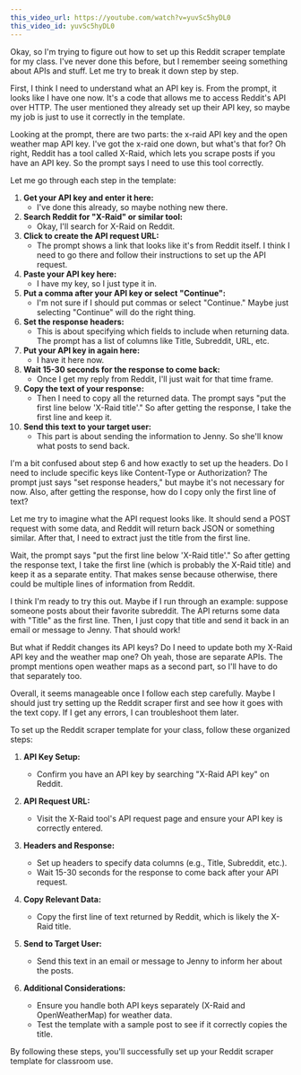 ```yaml
---
this_video_url: https://youtube.com/watch?v=yuvSc5hyDL0
this_video_id: yuvSc5hyDL0
---
```

<think>
Okay, so I'm trying to figure out how to set up this Reddit scraper template for my class. I've never done this before, but I remember seeing something about APIs and stuff. Let me try to break it down step by step.

First, I think I need to understand what an API key is. From the prompt, it looks like I have one now. It's a code that allows me to access Reddit's API over HTTP. The user mentioned they already set up their API key, so maybe my job is just to use it correctly in the template.

Looking at the prompt, there are two parts: the x-raid API key and the open weather map API key. I've got the x-raid one down, but what's that for? Oh right, Reddit has a tool called X-Raid, which lets you scrape posts if you have an API key. So the prompt says I need to use this tool correctly.

Let me go through each step in the template:

1. **Get your API key and enter it here:**
   - I've done this already, so maybe nothing new there.
2. **Search Reddit for "X-Raid" or similar tool:**
   - Okay, I'll search for X-Raid on Reddit.
3. **Click to create the API request URL:**
   - The prompt shows a link that looks like it's from Reddit itself. I think I need to go there and follow their instructions to set up the API request.
4. **Paste your API key here:**
   - I have my key, so I just type it in.
5. **Put a comma after your API key or select "Continue":**
   - I'm not sure if I should put commas or select "Continue." Maybe just selecting "Continue" will do the right thing.
6. **Set the response headers:**
   - This is about specifying which fields to include when returning data. The prompt has a list of columns like Title, Subreddit, URL, etc.
7. **Put your API key in again here:**
   - I have it here now.
8. **Wait 15-30 seconds for the response to come back:**
   - Once I get my reply from Reddit, I'll just wait for that time frame.
9. **Copy the text of your response:**
   - Then I need to copy all the returned data. The prompt says "put the first line below 'X-Raid title'." So after getting the response, I take the first line and keep it.
10. **Send this text to your target user:**
    - This part is about sending the information to Jenny. So she'll know what posts to send back.

I'm a bit confused about step 6 and how exactly to set up the headers. Do I need to include specific keys like Content-Type or Authorization? The prompt just says "set response headers," but maybe it's not necessary for now. Also, after getting the response, how do I copy only the first line of text?

Let me try to imagine what the API request looks like. It should send a POST request with some data, and Reddit will return back JSON or something similar. After that, I need to extract just the title from the first line.

Wait, the prompt says "put the first line below 'X-Raid title'." So after getting the response text, I take the first line (which is probably the X-Raid title) and keep it as a separate entity. That makes sense because otherwise, there could be multiple lines of information from Reddit.

I think I'm ready to try this out. Maybe if I run through an example: suppose someone posts about their favorite subreddit. The API returns some data with "Title" as the first line. Then, I just copy that title and send it back in an email or message to Jenny. That should work!

But what if Reddit changes its API keys? Do I need to update both my X-Raid API key and the weather map one? Oh yeah, those are separate APIs. The prompt mentions open weather maps as a second part, so I'll have to do that separately too.

Overall, it seems manageable once I follow each step carefully. Maybe I should just try setting up the Reddit scraper first and see how it goes with the text copy. If I get any errors, I can troubleshoot them later.
</think>

To set up the Reddit scraper template for your class, follow these organized steps:

1. **API Key Setup:**
   - Confirm you have an API key by searching "X-Raid API key" on Reddit.

2. **API Request URL:**
   - Visit the X-Raid tool's API request page and ensure your API key is correctly entered.

3. **Headers and Response:**
   - Set up headers to specify data columns (e.g., Title, Subreddit, etc.).
   - Wait 15-30 seconds for the response to come back after your API request.

4. **Copy Relevant Data:**
   - Copy the first line of text returned by Reddit, which is likely the X-Raid title.

5. **Send to Target User:**
   - Send this text in an email or message to Jenny to inform her about the posts.

6. **Additional Considerations:**
   - Ensure you handle both API keys separately (X-Raid and OpenWeatherMap) for weather data.
   - Test the template with a sample post to see if it correctly copies the title.

By following these steps, you'll successfully set up your Reddit scraper template for classroom use.
